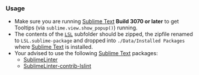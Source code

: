### Usage

* Make sure you are running [Sublime Text](https://www.sublimetext.com) **Build 3070 or later** to get Tooltips (via `sublime.view.show_popup()`) running.
* The contents of the [`LSL`](LSL) subfolder should be zipped, the zipfile renamed to `LSL.sublime-package` and dropped into `./Data/Installed Packages` where [Sublime Text](https://www.sublimetext.com) is installed.
* Your advised to use the following [Sublime Text](https://www.sublimetext.com) packages:
  * [SublimeLinter](https://packagecontrol.io/packages/SublimeLinter)
  * [SublimeLinter-contrib-lslint](https://packagecontrol.io/packages/SublimeLinter-contrib-lslint)
